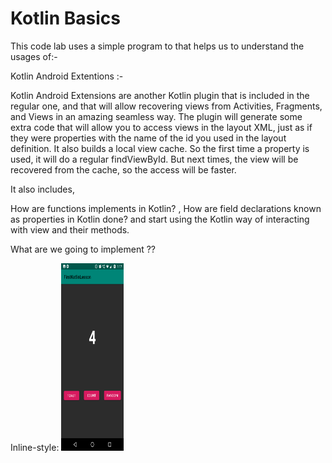 # Kotlin  Basics

This code lab uses a simple program to that helps us to understand  the usages of:-

Kotlin Android Extentions :-

Kotlin Android Extensions are another Kotlin plugin that is included in the regular one, and that will allow recovering views from Activities, Fragments, and Views in an amazing seamless way.
The plugin will generate some extra code that will allow you to access views in the layout XML, just as if they were properties with the name of the id you used in the layout definition.
It also builds a local view cache. So the first time a property is used, it will do a regular findViewById. But next times, the view will be recovered from the cache, so the access will be faster.

It also includes,

How are functions implements in Kotlin? , How are field  declarations known as properties in Kotlin  done? and start using the Kotlin way of interacting with view and their methods.

What are we going to implement ??

Inline-style: 
<img src="https://github.com/KaveriKR/Kotlin-Basics/blob/master/Screenshot_20180930-131717.png" alt="alt text" width="100" height="300">


